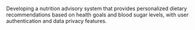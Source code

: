 Developing a nutrition advisory system that provides personalized dietary recommendations based on health
goals and blood sugar levels, with user authentication and data privacy features.
